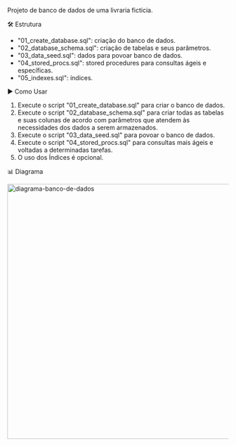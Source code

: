 Projeto de banco de dados de uma livraria fictícia.

🛠 Estrutura

- "01_create_database.sql": criação do banco de dados.
- "02_database_schema.sql": criação de tabelas e seus parâmetros.
- "03_data_seed.sql": dados para povoar banco de dados.
- "04_stored_procs.sql": stored procedures para consultas ágeis e específicas.
- "05_indexes.sql": índices.

▶️ Como Usar

1. Execute o script "01_create_database.sql" para criar o banco de dados.
2. Execute o script "02_database_schema.sql" para criar todas as tabelas e suas colunas de acordo com parâmetros que atendem às necessidades dos dados a serem armazenados.
3. Execute o script "03_data_seed.sql" para povoar o banco de dados.
4. Execute o script "04_stored_procs.sql" para consultas mais ágeis e voltadas a determinadas tarefas.
5. O uso dos Índices é opcional.

📊 Diagrama

<img width="1185" height="580" alt="diagrama-banco-de-dados" src="https://github.com/user-attachments/assets/2cf47f77-c810-43b7-8c37-0b763d903735" />
